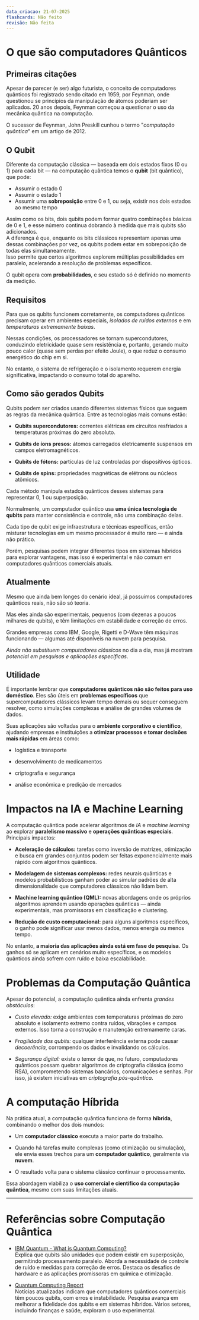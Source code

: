 ```yaml
---
data_criacao: 21-07-2025
flashcards: Não feito
revisão: Não feita
---
```

# O que são computadores Quânticos

## Primeiras citações

Apesar de parecer (e ser) algo futurista, o conceito de computadores quânticos foi registrado sendo citado em 1959, por Feynman, onde questionou se princípios da manipulação de átomos poderiam ser aplicados. 20 anos depois, Feynman começou a questionar o uso da mecânica quântica na computação.

O sucessor de Feynman, John Preskill cunhou o termo "*computação quântica*" em um artigo de 2012.

## O Qubit

Diferente da computação clássica — baseada em dois estados fixos (0 ou 1) para cada bit — na computação quântica temos o **qubit** (bit quântico), que pode:

- Assumir o estado 0
- Assumir o estado 1
- Assumir uma **sobreposição** entre 0 e 1, ou seja, existir nos dois estados ao mesmo tempo

Assim como os bits, dois qubits podem formar quatro combinações básicas de 0 e 1, e esse número continua dobrando à medida que mais qubits são adicionados.  
A diferença é que, enquanto os bits clássicos representam apenas uma dessas combinações por vez, os qubits podem estar em sobreposição de todas elas simultaneamente.  
Isso permite que certos algoritmos explorem múltiplas possibilidades em paralelo, acelerando a resolução de problemas específicos.

O qubit opera com **probabilidades**, e seu estado só é definido no momento da medição.

## Requisitos

Para que os qubits funcionem corretamente, os computadores quânticos precisam operar em ambientes especiais, *isolados de ruídos externos* e em *temperaturas extremamente baixas*.

Nessas condições, os processadores se tornam supercondutores, conduzindo eletricidade quase sem resistência e, portanto, gerando muito pouco calor (quase sem perdas por efeito Joule), o que reduz o consumo energético do chip em si.

No entanto, o sistema de refrigeração e o isolamento requerem energia significativa, impactando o consumo total do aparelho.

## Como são gerados Qubits

Qubits podem ser criados usando diferentes sistemas físicos que seguem as regras da mecânica quântica. Entre as tecnologias mais comuns estão:

- **Qubits supercondutores:** correntes elétricas em circuitos resfriados a temperaturas próximas do zero absoluto.

- **Qubits de íons presos:** átomos carregados eletricamente suspensos em campos eletromagnéticos.

- **Qubits de fótons:** partículas de luz controladas por dispositivos ópticos.

- **Qubits de spins:** propriedades magnéticas de elétrons ou núcleos atômicos.

Cada método manipula estados quânticos desses sistemas para representar 0, 1 ou superposição.

Normalmente, um computador quântico usa **uma única tecnologia de qubits** para manter consistência e controle, não uma combinação delas.

Cada tipo de qubit exige infraestrutura e técnicas específicas, então misturar tecnologias em um mesmo processador é muito raro — e ainda não prático.

Porém, pesquisas podem integrar diferentes tipos em sistemas híbridos para explorar vantagens, mas isso é experimental e não comum em computadores quânticos comerciais atuais.

## Atualmente

Mesmo que ainda bem longes do cenário ideal, já possuímos computadores quânticos reais, não são só teoria.

Mas eles ainda são experimentais, pequenos (com dezenas a poucos milhares de qubits), e têm limitações em estabilidade e correção de erros.

Grandes empresas como IBM, Google, Rigetti e D-Wave têm máquinas funcionando — algumas até disponíveis na nuvem para pesquisa.

*Ainda não substituem computadores clássicos* no dia a dia, mas já mostram *potencial em pesquisas e aplicações específicas*.

## Utilidade

É importante lembrar que **computadores quânticos não são feitos para uso doméstico**. Eles são úteis em **problemas específicos** que supercomputadores clássicos levam tempo demais ou sequer conseguem resolver, como simulações complexas e análise de grandes volumes de dados.

Suas aplicações são voltadas para o **ambiente corporativo e científico**, ajudando empresas e instituições a **otimizar processos e tomar decisões mais rápidas** em áreas como:

- logística e transporte

- desenvolvimento de medicamentos

- criptografia e segurança

- análise econômica e predição de mercados

# Impactos na IA e Machine Learning

A computação quântica pode acelerar algoritmos de *IA* e _machine learning_ ao explorar **paralelismo massivo** e **operações quânticas especiais**. Principais impactos:

- **Aceleração de cálculos:** tarefas como inversão de matrizes, otimização e busca em grandes conjuntos podem ser feitas exponencialmente mais rápido com algoritmos quânticos.

- **Modelagem de sistemas complexos:** redes neurais quânticas e modelos probabilísticos ganham poder ao simular padrões de alta dimensionalidade que computadores clássicos não lidam bem.

- **Machine learning quântico (QML):** novas abordagens onde os próprios algoritmos aprendem usando operações quânticas — ainda experimentais, mas promissoras em classificação e clustering.

- **Redução de custo computacional:** para alguns algoritmos específicos, o ganho pode significar usar menos dados, menos energia ou menos tempo.


No entanto, **a maioria das aplicações ainda está em fase de pesquisa**. Os ganhos só se aplicam em cenários muito específicos, e os modelos quânticos ainda sofrem com ruído e baixa escalabilidade.

# Problemas da Computação Quântica

Apesar do potencial, a computação quântica ainda enfrenta *grandes obstáculos*:

- *Custo elevado:* exige ambientes com temperaturas próximas do zero absoluto e isolamento extremo contra ruídos, vibrações e campos externos. Isso torna a construção e manutenção extremamente caras.

- *Fragilidade dos qubits:* qualquer interferência externa pode causar _decoerência_, corrompendo os dados e invalidando os cálculos.

- *Segurança digital:* existe o temor de que, no futuro, computadores quânticos possam quebrar algoritmos de criptografia clássica (como RSA), comprometendo sistemas bancários, comunicações e senhas. Por isso, já existem iniciativas em *criptografia pós-quântica*.

# A computação Híbrida

Na prática atual, a computação quântica funciona de forma **híbrida**, combinando o melhor dos dois mundos:

- Um **computador clássico** executa a maior parte do trabalho.

- Quando há tarefas muito complexas (como otimização ou simulação), ele envia esses trechos para um **computador quântico**, geralmente via **nuvem**.

- O resultado volta para o sistema clássico continuar o processamento.


Essa abordagem viabiliza o **uso comercial e científico da computação quântica**, mesmo com suas limitações atuais.

---

# Referências sobre Computação Quântica

- [IBM Quantum - What is Quantum Computing?](https://www.ibm.com/quantum-computing/learn/what-is-quantum-computing/)  
Explica que qubits são unidades que podem existir em superposição, permitindo processamento paralelo. Aborda a necessidade de controle de ruído e medidas para correção de erros. Destaca os desafios de hardware e as aplicações promissoras em química e otimização.

- [Quantum Computing Report](https://quantumcomputingreport.com/)  
Notícias atualizadas indicam que computadores quânticos comerciais têm poucos qubits, com erros e instabilidade. Pesquisa avança em melhorar a fidelidade dos qubits e em sistemas híbridos. Vários setores, incluindo finanças e saúde, exploram o uso experimental.
